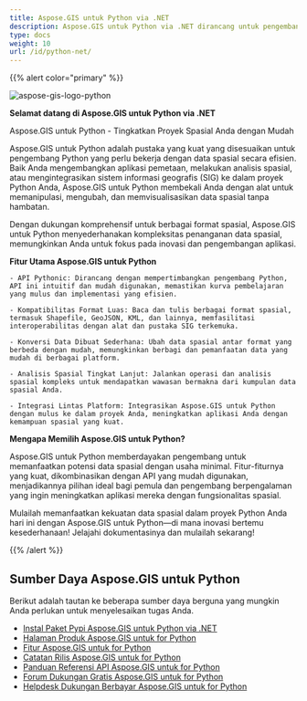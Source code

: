 ```yaml
---
title: Aspose.GIS untuk Python via .NET
description: Aspose.GIS untuk Python via .NET dirancang untuk pengembang Python agar mudah bekerja dengan data spasial yang disimpan dalam berbagai format file termasuk GDB, KML, Shapefile, ESRI, GEOJson, GeoTiff dan lain-lain. 
type: docs
weight: 10
url: /id/python-net/
---
```


{{% alert color="primary" %}}

![aspose-gis-logo-python](aspose-gis-for-python-via-net_1.png)

**Selamat datang di Aspose.GIS untuk Python via .NET**

Aspose.GIS untuk Python - Tingkatkan Proyek Spasial Anda dengan Mudah

Aspose.GIS untuk Python adalah pustaka yang kuat yang disesuaikan untuk pengembang Python yang perlu bekerja dengan data spasial secara efisien. Baik Anda mengembangkan aplikasi pemetaan, melakukan analisis spasial, atau mengintegrasikan sistem informasi geografis (SIG) ke dalam proyek Python Anda, Aspose.GIS untuk Python membekali Anda dengan alat untuk memanipulasi, mengubah, dan memvisualisasikan data spasial tanpa hambatan.

Dengan dukungan komprehensif untuk berbagai format spasial, Aspose.GIS untuk Python menyederhanakan kompleksitas penanganan data spasial, memungkinkan Anda untuk fokus pada inovasi dan pengembangan aplikasi.

**Fitur Utama Aspose.GIS untuk Python**

    - API Pythonic: Dirancang dengan mempertimbangkan pengembang Python, API ini intuitif dan mudah digunakan, memastikan kurva pembelajaran yang mulus dan implementasi yang efisien.

    - Kompatibilitas Format Luas: Baca dan tulis berbagai format spasial, termasuk Shapefile, GeoJSON, KML, dan lainnya, memfasilitasi interoperabilitas dengan alat dan pustaka SIG terkemuka.

    - Konversi Data Dibuat Sederhana: Ubah data spasial antar format yang berbeda dengan mudah, memungkinkan berbagi dan pemanfaatan data yang mudah di berbagai platform.

    - Analisis Spasial Tingkat Lanjut: Jalankan operasi dan analisis spasial kompleks untuk mendapatkan wawasan bermakna dari kumpulan data spasial Anda.

    - Integrasi Lintas Platform: Integrasikan Aspose.GIS untuk Python dengan mulus ke dalam proyek Anda, meningkatkan aplikasi Anda dengan kemampuan spasial yang kuat.

**Mengapa Memilih Aspose.GIS untuk Python?**

Aspose.GIS untuk Python memberdayakan pengembang untuk memanfaatkan potensi data spasial dengan usaha minimal. Fitur-fiturnya yang kuat, dikombinasikan dengan API yang mudah digunakan, menjadikannya pilihan ideal bagi pemula dan pengembang berpengalaman yang ingin meningkatkan aplikasi mereka dengan fungsionalitas spasial.

Mulailah memanfaatkan kekuatan data spasial dalam proyek Python Anda hari ini dengan Aspose.GIS untuk Python—di mana inovasi bertemu kesederhanaan! Jelajahi dokumentasinya dan mulailah sekarang!

{{% /alert %}}

## **Sumber Daya Aspose.GIS untuk Python**

Berikut adalah tautan ke beberapa sumber daya berguna yang mungkin Anda perlukan untuk menyelesaikan tugas Anda.

- [Instal Paket Pypi Aspose.GIS untuk Python via .NET](https://pypi.org/project/aspose-gis/)
- [Halaman Produk Aspose.GIS untuk for Python](https://products.aspose.com/gis/python-net/)
- [Fitur Aspose.GIS untuk for Python](/gis/python-net/features/)
- [Catatan Rilis Aspose.GIS untuk for Python](https://releases.aspose.com/gis/python-net/release-notes/)
- [Panduan Referensi API Aspose.GIS untuk for Python](https://reference.aspose.com/gis/python-net)
- [Forum Dukungan Gratis Aspose.GIS untuk for Python](https://forum.aspose.com/c/gis/33)
- [Helpdesk Dukungan Berbayar Aspose.GIS untuk for Python](https://helpdesk.aspose.com/)

